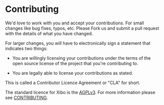 # Contributing
We'd love to work with you and accept your contributions. For small changes like bug fixes, typos, etc. Please Fork us and submit a pull request with the details of what you have changed.

For larger changes, you will have to electronically sign a statement that indicates two things:

* You are willingly licensing your contributions under the terms of the open source license of the project that you're contributing to.

* You are legally able to license your contributions as stated.

This is called a Contributor Licence Agreement or "CLA" for short.

The standard licence for Xibo is the [AGPLv3](LICENSE). For more information please see [CONTRIBUTING](https://github.com/xibosignage/xibo/blob/master/CONTRIBUTING.md).
